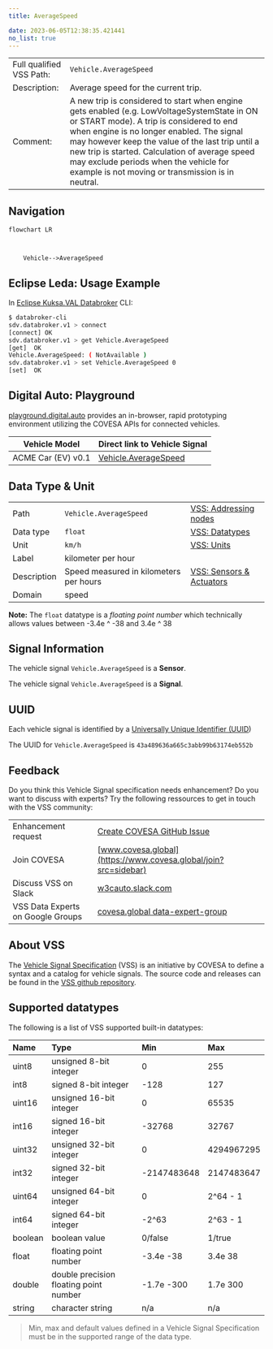 ```yaml
---
title: AverageSpeed

date: 2023-06-05T12:38:35.421441
no_list: true
---
```



| | |
|---|---|
| Full qualified VSS Path: | `Vehicle.AverageSpeed` |
| Description: | Average speed for the current trip. |
| Comment: | A new trip is considered to start when engine gets enabled (e.g. LowVoltageSystemState in ON or START mode). A trip is considered to end when engine is no longer enabled. The signal may however keep the value of the last trip until a new trip is started. Calculation of average speed may exclude periods when the vehicle for example is not moving or transmission is in neutral. |

## Navigation

```mermaid
flowchart LR



    Vehicle-->AverageSpeed

```

## Eclipse Leda: Usage Example

In [Eclipse Kuksa.VAL Databroker](https://github.com/eclipse/kuksa.val/tree/master/kuksa_databroker) CLI:



```bash
$ databroker-cli
sdv.databroker.v1 > connect
[connect] OK
sdv.databroker.v1 > get Vehicle.AverageSpeed
[get]  OK
Vehicle.AverageSpeed: ( NotAvailable )
sdv.databroker.v1 > set Vehicle.AverageSpeed 0
[set]  OK
```

## Digital Auto: Playground

[playground.digital.auto](http://digital.auto) provides an in-browser, rapid prototyping environment utilizing the COVESA APIs for connected vehicles. 

| Vehicle Model | Direct link to Vehicle Signal |
|---|---|
| ACME Car (EV) v0.1 | [Vehicle.AverageSpeed](https://digitalauto.netlify.app/model/STLWzk1WyqVVLbfymb4f/cvi/list/Vehicle.AverageSpeed/) |

## Data Type & Unit

| | | |
|---|---|---|
| Path | `Vehicle.AverageSpeed` | [VSS: Addressing nodes](https://covesa.github.io/vehicle_signal_specification/rule_set/basics/) |
| Data type | `float` | [VSS: Datatypes](https://covesa.github.io/vehicle_signal_specification/rule_set/data_entry/data_types/) |
| Unit | `km/h` | [VSS: Units](https://covesa.github.io/vehicle_signal_specification/rule_set/data_entry/data_unit_types/) |
| Label | kilometer per hour | |
| Description | Speed measured in kilometers per hours | [VSS: Sensors & Actuators](https://covesa.github.io/vehicle_signal_specification/rule_set/data_entry/sensor_actuator/) |
| Domain | speed | [](https://covesa.github.io/vehicle_signal_specification/rule_set/data_entry/data_unit_types/) |










**Note:** The `float` datatype is a *floating point number* which technically allows values between -3.4e ^ -38 and 3.4e ^ 38




## Signal Information





The vehicle signal `Vehicle.AverageSpeed` is a **Sensor**.

The vehicle signal `Vehicle.AverageSpeed` is a **Signal**.



## UUID

Each vehicle signal is identified by a [Universally Unique Identifier (UUID](https://en.wikipedia.org/wiki/Universally_unique_identifier))

The UUID for `Vehicle.AverageSpeed` is `43a489636a665c3abb99b63174eb552b`


## Feedback

Do you think this Vehicle Signal specification needs enhancement? Do you want to discuss with experts? Try the following ressources to get in touch with the VSS community:

| | |
|---|---|
| Enhancement request | [Create COVESA GitHub Issue](https://github.com/COVESA/vehicle_signal_specification/issues/new?body=Please+describe+your+feedback&title=Signal+feedback+Vehicle.AverageSpeed) |
| Join COVESA | [www.covesa.global](https://www.covesa.global/join?src=sidebar) |
| Discuss VSS on Slack | [w3cauto.slack.com](http://w3cauto.slack.com/) |
| VSS Data Experts on Google Groups | [covesa.global data-expert-group](https://groups.google.com/a/covesa.global/g/data-expert-group) |

## About VSS

The [Vehicle Signal Specification](https://covesa.github.io/vehicle_signal_specification/) (VSS)
is an initiative by COVESA to define a syntax and a catalog for vehicle signals.
The source code and releases can be found in the [VSS github repository](https://github.com/COVESA/vehicle_signal_specification).

## Supported datatypes

The following is a list of VSS supported built-in datatypes:

Name       | Type                       | Min  | Max
:----------|:---------------------------|:-----|:---
uint8      | unsigned 8-bit integer     | 0    | 255
int8       | signed 8-bit integer       | -128 | 127
uint16     | unsigned 16-bit integer    |  0   | 65535
int16      | signed 16-bit integer      | -32768 | 32767
uint32     | unsigned 32-bit integer    | 0 | 4294967295
int32      | signed 32-bit integer      | -2147483648 | 2147483647
uint64     | unsigned 64-bit integer    | 0    | 2^64 - 1
int64      | signed 64-bit integer      | -2^63 | 2^63 - 1
boolean    | boolean value              | 0/false | 1/true
float      | floating point number      | -3.4e -38 | 3.4e 38
double     | double precision floating point number | -1.7e -300 | 1.7e 300
string     | character string           | n/a  | n/a

> Min, max and default values defined in a Vehicle Signal Specification must be in the supported range of the data type.

